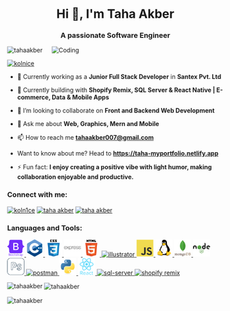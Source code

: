 <h1 align="center">Hi 👋, I'm Taha Akber</h1>
<h3 align="center">A passionate Software Engineer</h3>
<img align="right" alt="Coding" width ="400" src="https://i.pinimg.com/originals/3d/08/e0/3d08e03cb40252526fee2036a67f07f1.gif">

<p align="left"> <img src="https://komarev.com/ghpvc/?username=tahaakber&label=Profile%20views&color=0e75b6&style=flat" alt="tahaakber" /> </p>

<p align="left"> <a href="https://twitter.com/Koln1ce" target="blank"><img src="https://img.shields.io/twitter/follow/kolnice?logo=twitter&style=for-the-badge" alt="kolnice" /></a> </p>

- 🌱 Currently working as a **Junior Full Stack Developer** in **Santex Pvt. Ltd**

- 🌱 Currently building with **Shopify Remix, SQL Server & React Native | E-commerce, Data & Mobile Apps**

- 👯 I’m looking to collaborate on **Front and Backend Web Development**

- 💬 Ask me about **Web, Graphics, Mern and Mobile**

- 📫 How to reach me **tahaakber007@gmail.com**

- Want to know about me? Head to **https://taha-myportfolio.netlify.app**

- ⚡ Fun fact: **I enjoy creating a positive vibe with light humor, making collaboration enjoyable and productive.**

<h3 align="left">Connect with me:</h3>
<p align="left">
<a href="https://twitter.com/Koln1ce" target="blank"><img align="center" src="https://raw.githubusercontent.com/rahuldkjain/github-profile-readme-generator/master/src/images/icons/Social/twitter.svg" alt="koln1ce" height="30" width="40" /></a>
<a href="https://www.linkedin.com/in/taha-akber-006829266/" target="blank"><img align="center" src="https://raw.githubusercontent.com/rahuldkjain/github-profile-readme-generator/master/src/images/icons/Social/linked-in-alt.svg" alt="taha akber" height="30" width="40" /></a>
<a href="https://www.facebook.com/kolnice" target="blank"><img align="center" src="https://raw.githubusercontent.com/rahuldkjain/github-profile-readme-generator/master/src/images/icons/Social/facebook.svg" alt="taha akber" height="30" width="40" /></a>
</p>

<h3 align="left">Languages and Tools:</h3>
<p align="left"> 
  <a href="https://getbootstrap.com" target="_blank" rel="noreferrer"> 
    <img src="https://raw.githubusercontent.com/devicons/devicon/master/icons/bootstrap/bootstrap-plain-wordmark.svg" alt="bootstrap" width="40" height="40"/> 
  </a> 
  <a href="https://www.w3schools.com/cpp/" target="_blank" rel="noreferrer"> 
    <img src="https://raw.githubusercontent.com/devicons/devicon/master/icons/cplusplus/cplusplus-original.svg" alt="cplusplus" width="40" height="40"/> 
  </a> 
  <a href="https://www.w3schools.com/css/" target="_blank" rel="noreferrer"> 
    <img src="https://raw.githubusercontent.com/devicons/devicon/master/icons/css3/css3-original-wordmark.svg" alt="css3" width="40" height="40"/> 
  </a> 
  <a href="https://expressjs.com" target="_blank" rel="noreferrer"> 
    <img src="https://raw.githubusercontent.com/devicons/devicon/master/icons/express/express-original-wordmark.svg" alt="express" width="40" height="40"/> 
  </a> 
  <a href="https://www.w3.org/html/" target="_blank" rel="noreferrer"> 
    <img src="https://raw.githubusercontent.com/devicons/devicon/master/icons/html5/html5-original-wordmark.svg" alt="html5" width="40" height="40"/> 
  </a> 
  <a href="https://www.adobe.com/in/products/illustrator.html" target="_blank" rel="noreferrer"> 
    <img src="https://www.vectorlogo.zone/logos/adobe_illustrator/adobe_illustrator-icon.svg" alt="illustrator" width="40" height="40"/> 
  </a> 
  <a href="https://developer.mozilla.org/en-US/docs/Web/JavaScript" target="_blank" rel="noreferrer"> 
    <img src="https://raw.githubusercontent.com/devicons/devicon/master/icons/javascript/javascript-original.svg" alt="javascript" width="40" height="40"/> 
  </a> 
  <a href="https://www.linux.org/" target="_blank" rel="noreferrer"> 
    <img src="https://raw.githubusercontent.com/devicons/devicon/master/icons/linux/linux-original.svg" alt="linux" width="40" height="40"/> 
  </a> 
  <a href="https://www.mongodb.com/" target="_blank" rel="noreferrer"> 
    <img src="https://raw.githubusercontent.com/devicons/devicon/master/icons/mongodb/mongodb-original-wordmark.svg" alt="mongodb" width="40" height="40"/> 
  </a> 
  <a href="https://nodejs.org" target="_blank" rel="noreferrer"> 
    <img src="https://raw.githubusercontent.com/devicons/devicon/master/icons/nodejs/nodejs-original-wordmark.svg" alt="nodejs" width="40" height="40"/> 
  </a> 
  <a href="https://www.photoshop.com/en" target="_blank" rel="noreferrer"> 
    <img src="https://raw.githubusercontent.com/devicons/devicon/master/icons/photoshop/photoshop-line.svg" alt="photoshop" width="40" height="40"/> 
  </a> 
  <a href="https://postman.com" target="_blank" rel="noreferrer"> 
    <img src="https://www.vectorlogo.zone/logos/getpostman/getpostman-icon.svg" alt="postman" width="40" height="40"/> 
  </a> 
  <a href="https://www.python.org" target="_blank" rel="noreferrer"> 
    <img src="https://raw.githubusercontent.com/devicons/devicon/master/icons/python/python-original.svg" alt="python" width="40" height="40"/> 
  </a> 
  <a href="https://reactjs.org/" target="_blank" rel="noreferrer"> 
    <img src="https://raw.githubusercontent.com/devicons/devicon/master/icons/react/react-original-wordmark.svg" alt="react" width="40" height="40"/> 
  </a> 
  <a href="https://www.microsoft.com/en-us/sql-server" target="_blank" rel="noreferrer">
    <img src="https://www.svgrepo.com/show/303229/microsoft-sql-server-logo.svg" alt="sql-server" width="40" height="40"/>
  </a>
  <a href="https://remix.run" target="_blank" rel="noreferrer">
    <img src="https://www.svgrepo.com/show/475678/shopify-color.svg" alt="shopify remix" width="40" height="40"/>
  </a>
</p>

<p><img align="left" src="https://github-readme-stats.vercel.app/api/top-langs?username=tahaakber&show_icons=true&locale=en&layout=compact" alt="tahaakber" /></p>

<p>&nbsp;<img align="center" src="https://github-readme-stats.vercel.app/api?username=tahaakber&show_icons=true&locale=en" alt="tahaakber" /></p>

<p><img align="center" src="https://github-readme-streak-stats.herokuapp.com/?user=tahaakber&" alt="tahaakber" /></p>

